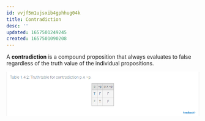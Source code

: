 ```yaml
---
id: vvjf5m1ujsxib4gphhug04k
title: Contradiction
desc: ''
updated: 1657501249245
created: 1657501090208
---
```


A __contradiction__ is a compound proposition that always evaluates to false regardless of the truth value of the individual propositions.

![Example of a simple contradiction](2022-07-10-21-00-23.png)

